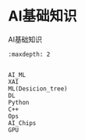 

<!--
 * @version:
 * @Author:  StevenJokess（蔡舒起） https://github.com/StevenJokess
 * @Date: 2023-10-06 22:18:30
 * @LastEditors:  StevenJokess（蔡舒起） https://github.com/StevenJokess
 * @LastEditTime: 2023-10-12 23:07:35
 * @Description: I
 * @Help me: make friends by a867907127@gmail.com and help me get some “foreign” things or service I need in life; 如有帮助，请资助，失业3年了。![支付宝收款码](https://github.com/StevenJokess/d2rl/blob/master/img/%E6%94%B6.jpg)
 * @TODO::
 * @Reference:
-->
# AI基础知识

AI基础知识

```toc
:maxdepth: 2


AI_ML
XAI
ML(Desicion_tree)
DL
Python
C++
Ops
AI_Chips
GPU
```
